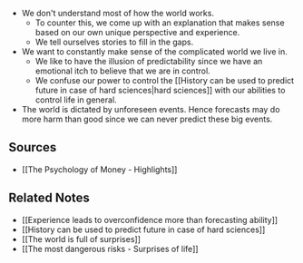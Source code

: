- We don't understand most of how the world works.
	- To counter this, we come up with an explanation that makes sense based on our own unique perspective and experience.
	- We tell ourselves stories to fill in the gaps.
- We want to constantly make sense of the complicated world we live in.
	- We like to have the illusion of predictability since we have an emotional itch to believe that we are in control.
	- We confuse our power to control the [[History can be used to predict future in case of hard sciences|hard sciences]] with our abilities to control life in general.
- The world is dictated by unforeseen events. Hence forecasts may do more harm than good since we can never predict these big events.

## Sources
- [[The Psychology of Money - Highlights]]

## Related Notes
- [[Experience leads to overconfidence more than forecasting ability]]
- [[History can be used to predict future in case of hard sciences]]
- [[The world is full of surprises]]
- [[The most dangerous risks - Surprises of life]]